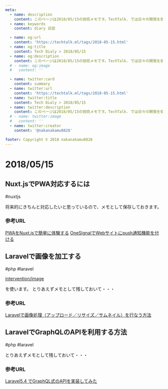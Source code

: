 ```yaml
---
meta:
  - name: description
    content: このページは2018/05/15の技術メモです。TechTalk. では日々の開発を個人メモとして残しています。将来に向けて技術ノウハウを蓄積することを目的とします。
  - name: keywords
    content: diary 日誌

  - name: og:url
    content: 'https://techtalk.ml/tags/2018-05-15.html'
  - name: og:title
    content: Tech Dialy > 2018/05/15
  - name: og:description
    content: このページは2018/05/15の技術メモです。TechTalk. では日々の開発を個人メモとして残しています。将来に向けて技術ノウハウを蓄積することを目的とします。
  # - name: og:image
  #   content: ''

  - name: twitter:card
    content: summary
  - name: twitter:url
    content: 'https://techtalk.ml/tags/2018-05-15.html'
  - name: twitter:title
    content: Tech Dialy > 2018/05/15
  - name: twitter:description
    content: このページは2018/05/15の技術メモです。TechTalk. では日々の開発を個人メモとして残しています。将来に向けて技術ノウハウを蓄積することを目的とします。
  # - name: twitter:image
  #   content: ''
  - name: twitter:creator
    content: '@nakanakamu0828'

footer: Copyright © 2018 nakanakamu0828
---
```

# 2018/05/15
## Nuxt.jsでPWA対応するには
#nuxtjs

将来的にきちんと対応したいと思っているので、メモとして保存しておきます。

### 参考URL
[PWAをNuxt.jsで簡単に体験する](http://techblog.scouter.co.jp/entry/2017/12/07/080416)
[OneSignalでWebサイトにpush通知機能を付ける](https://qiita.com/jacoyutorius/items/fe2fd7b42b18cd28c8fa)


## Laravelで画像を加工する
#php #laravel

[intervention/image](https://packagist.org/packages/intervention/image)

を使います。
とりあえずメモとして残しておいて・・・

### 参考URL
[Laravelで画像処理（アップロード／リサイズ／サムネイル）を行なう方法](https://manablog.org/laravel-image-manipulation/)

## LaravelでGraphQLのAPIを利用する方法
#php #laravel

とりあえずメモとして残しておいて・・・

### 参考URL
[Laravel5.4 でGraphQL式のAPIを実装してみた](http://www.pandanoir.info/entry/2017/07/08/190000)